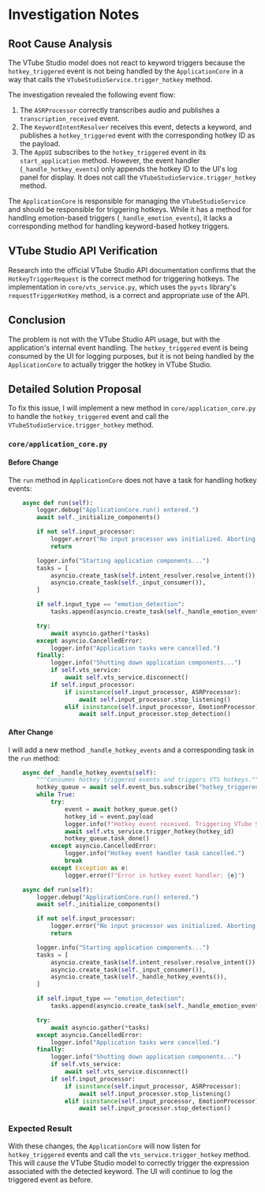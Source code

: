 # Investigation Notes

## Root Cause Analysis

The VTube Studio model does not react to keyword triggers because the `hotkey_triggered` event is not being handled by the `ApplicationCore` in a way that calls the `VTubeStudioService.trigger_hotkey` method.

The investigation revealed the following event flow:

1.  The `ASRProcessor` correctly transcribes audio and publishes a `transcription_received` event.
2.  The `KeywordIntentResolver` receives this event, detects a keyword, and publishes a `hotkey_triggered` event with the corresponding hotkey ID as the payload.
3.  The `AppUI` subscribes to the `hotkey_triggered` event in its `start_application` method. However, the event handler (`_handle_hotkey_events`) only appends the hotkey ID to the UI's log panel for display. It does not call the `VTubeStudioService.trigger_hotkey` method.

The `ApplicationCore` is responsible for managing the `VTubeStudioService` and should be responsible for triggering hotkeys. While it has a method for handling emotion-based triggers (`_handle_emotion_events`), it lacks a corresponding method for handling keyword-based hotkey triggers.

## VTube Studio API Verification

Research into the official VTube Studio API documentation confirms that the `HotkeyTriggerRequest` is the correct method for triggering hotkeys. The implementation in `core/vts_service.py`, which uses the `pyvts` library's `requestTriggerHotKey` method, is a correct and appropriate use of the API.

## Conclusion

The problem is not with the VTube Studio API usage, but with the application's internal event handling. The `hotkey_triggered` event is being consumed by the UI for logging purposes, but it is not being handled by the `ApplicationCore` to actually trigger the hotkey in VTube Studio.

## Detailed Solution Proposal

To fix this issue, I will implement a new method in `core/application_core.py` to handle the `hotkey_triggered` event and call the `VTubeStudioService.trigger_hotkey` method.

### `core/application_core.py`

#### **Before Change**

The `run` method in `ApplicationCore` does not have a task for handling hotkey events:

```python
    async def run(self):
        logger.debug("ApplicationCore.run() entered.")
        await self._initialize_components()

        if not self.input_processor:
            logger.error("No input processor was initialized. Aborting run.")
            return

        logger.info("Starting application components...")
        tasks = [
            asyncio.create_task(self.intent_resolver.resolve_intent()),
            asyncio.create_task(self._input_consumer()),
        ]

        if self.input_type == "emotion_detection":
            tasks.append(asyncio.create_task(self._handle_emotion_events()))

        try:
            await asyncio.gather(*tasks)
        except asyncio.CancelledError:
            logger.info("Application tasks were cancelled.")
        finally:
            logger.info("Shutting down application components...")
            if self.vts_service:
                await self.vts_service.disconnect()
            if self.input_processor:
                if isinstance(self.input_processor, ASRProcessor):
                    await self.input_processor.stop_listening()
                elif isinstance(self.input_processor, EmotionProcessor):
                    await self.input_processor.stop_detection()
```

#### **After Change**

I will add a new method `_handle_hotkey_events` and a corresponding task in the `run` method:

```python
    async def _handle_hotkey_events(self):
        """Consumes hotkey triggered events and triggers VTS hotkeys."""
        hotkey_queue = await self.event_bus.subscribe("hotkey_triggered")
        while True:
            try:
                event = await hotkey_queue.get()
                hotkey_id = event.payload
                logger.info(f"Hotkey event received. Triggering VTube Studio hotkey: {hotkey_id}")
                await self.vts_service.trigger_hotkey(hotkey_id)
                hotkey_queue.task_done()
            except asyncio.CancelledError:
                logger.info("Hotkey event handler task cancelled.")
                break
            except Exception as e:
                logger.error(f"Error in hotkey event handler: {e}")

    async def run(self):
        logger.debug("ApplicationCore.run() entered.")
        await self._initialize_components()

        if not self.input_processor:
            logger.error("No input processor was initialized. Aborting run.")
            return

        logger.info("Starting application components...")
        tasks = [
            asyncio.create_task(self.intent_resolver.resolve_intent()),
            asyncio.create_task(self._input_consumer()),
            asyncio.create_task(self._handle_hotkey_events()),
        ]

        if self.input_type == "emotion_detection":
            tasks.append(asyncio.create_task(self._handle_emotion_events()))

        try:
            await asyncio.gather(*tasks)
        except asyncio.CancelledError:
            logger.info("Application tasks were cancelled.")
        finally:
            logger.info("Shutting down application components...")
            if self.vts_service:
                await self.vts_service.disconnect()
            if self.input_processor:
                if isinstance(self.input_processor, ASRProcessor):
                    await self.input_processor.stop_listening()
                elif isinstance(self.input_processor, EmotionProcessor):
                    await self.input_processor.stop_detection()
```

### Expected Result

With these changes, the `ApplicationCore` will now listen for `hotkey_triggered` events and call the `vts_service.trigger_hotkey` method. This will cause the VTube Studio model to correctly trigger the expression associated with the detected keyword. The UI will continue to log the triggered event as before.
